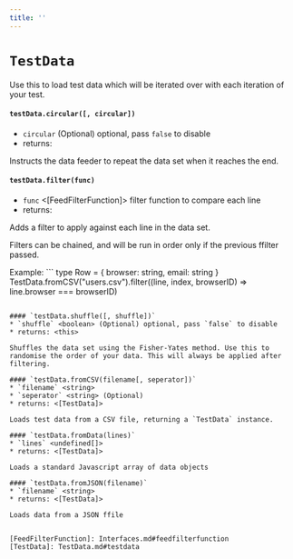 ```yaml
---
title: ''
---
```

# `TestData`

Use this to load test data which will be iterated over with each iteration of your test.

#### `testData.circular([, circular])`
* `circular` <boolean> (Optional) optional, pass `false` to disable
* returns: <this> 

Instructs the data feeder to repeat the data set when it reaches the end.

#### `testData.filter(func)`
* `func` <[FeedFilterFunction]>  filter function to compare each line
* returns: <this> 

Adds a filter to apply against each line in the data set.

Filters can be chained, and will be run in order only if the previous ffilter passed.

Example:
	```
		type Row = { browser: string, email: string }
		TestData.fromCSV("users.csv").filter((line, index, browserID) => line.browser === browserID)
 ```

#### `testData.shuffle([, shuffle])`
* `shuffle` <boolean> (Optional) optional, pass `false` to disable
* returns: <this> 

Shuffles the data set using the Fisher-Yates method. Use this to randomise the order of your data. This will always be applied after filtering.

#### `testData.fromCSV(filename[, seperator])`
* `filename` <string>  
* `seperator` <string> (Optional) 
* returns: <[TestData]> 

Loads test data from a CSV file, returning a `TestData` instance.

#### `testData.fromData(lines)`
* `lines` <undefined[]>  
* returns: <[TestData]> 

Loads a standard Javascript array of data objects

#### `testData.fromJSON(filename)`
* `filename` <string>  
* returns: <[TestData]> 

Loads data from a JSON ffile


[FeedFilterFunction]: Interfaces.md#feedfilterfunction
[TestData]: TestData.md#testdata